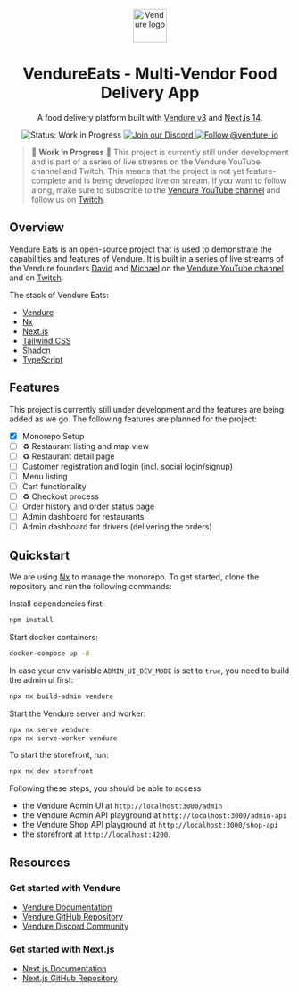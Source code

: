 <p align="center">
  <a href="https://vendure.io">
    <img alt="Vendure logo" height="60" width="auto" src="https://a.storyblok.com/f/192301/252x200/c6608214a9/brand-icon-primary.svg">
  </a>
</p>

<h1 align="center">
  VendureEats - Multi-Vendor Food Delivery App
</h1>
<p align="center">
  A food delivery platform built with <a href="https://vendure.io">Vendure v3</a> and <a href="https://vendure.io">Next.js 14</a>.
</p>

<p align="center">
  <img src="https://img.shields.io/badge/Status-Work_in_progress-blue" alt="Status: Work in Progress" />
  <a href="https://vendure.io/community">
    <img src="https://img.shields.io/badge/join-our%20discord-7289DA.svg" alt="Join our Discord" />
  </a>
  <a href="https://twitter.com/intent/follow?screen_name=vendure_io">
    <img src="https://img.shields.io/twitter/follow/vendure_io" alt="Follow @vendure_io" />
  </a>
</p>

> 🚧 **Work in Progress** 🚧
> This project is currently still under development and is part of a series of live streams on the Vendure YouTube channel and Twitch.
> This means that the project is not yet feature-complete and is being developed live on stream.
> If you want to follow along, make sure to subscribe to the [Vendure YouTube channel](https://www.youtube.com/@vendure_io/streams) and follow us on [Twitch](https://www.twitch.tv/vendure_io).

## Overview

Vendure Eats is an open-source project that is used to demonstrate the capabilities and features of Vendure. It is built in a series of live streams of the Vendure founders [David](https://x.com/dlhck_) and [Michael](https://x.com/michlbrmly) on the [Vendure YouTube channel](https://www.youtube.com/@vendure_io/streams) and on [Twitch](https://www.twitch.tv/vendure_io).

The stack of Vendure Eats:

- [Vendure](https://vendure.io)
- [Nx](https://nx.dev)
- [Next.js](https://nextjs.org)
- [Tailwind CSS](https://tailwindcss.com)
- [Shadcn](https://shadcn.com)
- [TypeScript](https://www.typescriptlang.org)

## Features

This project is currently still under development and the features are being added as we go. The following features are planned for the project:

- [x] Monorepo Setup
- [ ] ♻️ Restaurant listing and map view
- [ ] ♻️ Restaurant detail page
- [ ] Customer registration and login (incl. social login/signup)
- [ ] Menu listing
- [ ] Cart functionality
- [ ] ♻️ Checkout process
- [ ] Order history and order status page
- [ ] Admin dashboard for restaurants
- [ ] Admin dashboard for drivers (delivering the orders)

## Quickstart

We are using [Nx](https://nx.dev) to manage the monorepo. To get started, clone the repository and run the following commands:

Install dependencies first:

```bash
npm install
```

Start docker containers:

```bash
docker-compose up -d
```

In case your env variable `ADMIN_UI_DEV_MODE` is set to `true`, you need to build the admin ui first:

```bash
npx nx build-admin vendure 
```

Start the Vendure server and worker:

```bash
npx nx serve vendure 
npx nx serve-worker vendure 
```

To start the storefront, run:

```bash
npx nx dev storefront 
```

Following these steps, you should be able to access

- the Vendure Admin UI at `http://localhost:3000/admin`
- the Vendure Admin API playground at `http://localhost:3000/admin-api`
- the Vendure Shop API playground at `http://localhost:3000/shop-api`
- the storefront at `http://localhost:4200`.

## Resources

### Get started with Vendure

- [Vendure Documentation](https://docs.vendure.io)
- [Vendure GitHub Repository](https://github.com/vendure-ecommerce/vendure)
- [Vendure Discord Community](https://vendure.io/community)

### Get started with Next.js

- [Next.js Documentation](https://nextjs.org/docs)
- [Next.js GitHub Repository](https://github.com/vercel/next.js)
